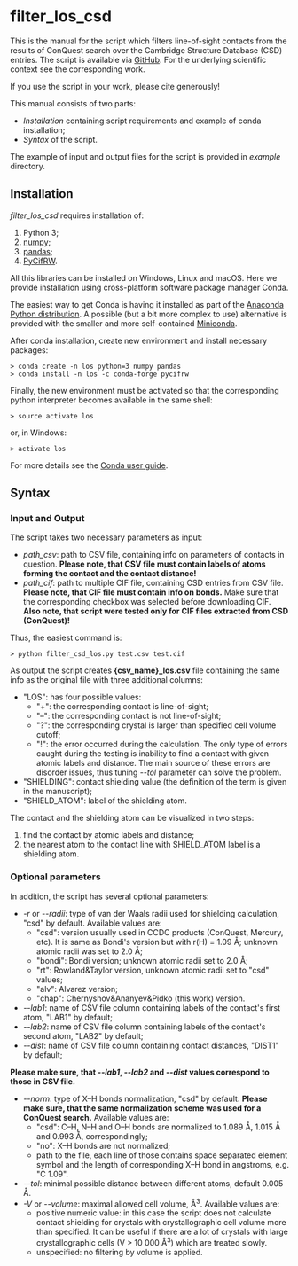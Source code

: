 # filter_los_csd

This is the manual for the script which filters line-of-sight contacts from the results of ConQuest search over the Cambridge Structure Database (CSD) entries. The script is available via [GitHub](https://github.com/IvanChernyshov/filter_los_csd). For the underlying scientific context see the corresponding work.

If you use the script in your work, please cite generously!

This manual consists of two parts:

* *Installation* containing script requirements and example of conda installation;
* *Syntax* of the script.

The example of input and output files for the script is provided in *example* directory.

## Installation

*filter_los_csd* requires installation of:

1. Python 3;
2. [numpy](https://numpy.org/);
3. [pandas](https://pandas.pydata.org/);
4. [PyCifRW](https://www.iucr.org/resources/cif/software/pycifrw). 

All this libraries can be installed on Windows, Linux and macOS. Here we provide installation using cross-platform software package manager Conda.

The easiest way to get Conda is having it installed as part of the [Anaconda Python distribution](https://www.anaconda.com/distribution/). A possible (but a bit more complex to use) alternative is provided with the smaller and more self-contained [Miniconda](https://docs.conda.io/en/latest/miniconda.html).

After conda installation, create new environment and install necessary packages:

```
> conda create -n los python=3 numpy pandas
> conda install -n los -c conda-forge pycifrw
```

Finally, the new environment must be activated so that the corresponding python interpreter becomes available in the same shell:

```
> source activate los
```

or, in Windows:

```
> activate los
```

For more details see the [Conda user guide](https://docs.conda.io/projects/conda/en/latest/user-guide/index.html).

## Syntax

### Input and Output

The script takes two necessary parameters as input:

* *path_csv*: path to CSV file, containing info on parameters of contacts in question.
  **Please note, that CSV file must contain labels of atoms forming the contact and the contact distance!**
* *path_cif*: path to multiple CIF file, containing CSD entries from CSV file. **Please note, that CIF file must contain info on bonds.** Make sure that the corresponding checkbox was selected before downloading CIF.
  **Also note, that script were tested only for CIF files extracted from CSD (ConQuest)!**

Thus, the easiest command is:

```
> python filter_csd_los.py test.csv test.cif
```

As output the script creates **{csv_name}_los.csv** file containing the same info as the original file with three additional columns:

* "LOS": has four possible values:
  * "+": the corresponding contact is line-of-sight;
  * "–": the corresponding contact is not line-of-sight;
  * "?": the corresponding crystal is larger than specified cell volume cutoff;
  * "!": the error occurred during the calculation. The only type of errors caught during the testing is inability to find a contact with given atomic labels and distance. The main source of these errors are disorder issues, thus tuning *--tol* parameter can solve the problem.
* "SHIELDING": contact shielding value (the definition of the term is given in the manuscript);
* "SHIELD_ATOM": label of the shielding atom.

The contact and the shielding atom can be visualized in two steps:

1. find the contact by atomic labels and distance;
2. the nearest atom to the contact line with SHIELD_ATOM label is a shielding atom.

### Optional parameters

In addition, the script has several optional parameters:

* *-r* or *--radii*: type of van der Waals radii used for shielding calculation, "csd" by default. Available values are:
  * "csd": version usually used in CCDC products (ConQuest, Mercury, etc). It is same as Bondi's version but with r(H) = 1.09 Å; unknown atomic radii was set to 2.0 Å;
  * "bondi": Bondi version; unknown atomic radii set to 2.0 Å;
  * "rt": Rowland&Taylor version, unknown atomic radii set to "csd" values;
  * "alv": Alvarez version;
  * "chap": Chernyshov&Ananyev&Pidko (this work) version.
* *--lab1*: name of CSV file column containing labels of the contact's first atom, "LAB1" by default;
* *--lab2*: name of CSV file column containing labels of the contact's second atom, "LAB2" by default;
* *--dist*: name of CSV file column containing contact distances, "DIST1" by default;

**Please make sure, that *--lab1*, *--lab2* and *--dist* values correspond to those in CSV file.**

* *--norm*: type of X–H bonds normalization, "csd" by default. **Please make sure, that the same normalization scheme was used for a ConQuest search.** Available values are:
  * "csd": C–H, N–H and O–H bonds are normalized to 1.089 Å, 1.015 Å and 0.993 Å, correspondingly;
  * "no": X–H bonds are not normalized;
  * path to the file, each line of those contains space separated element symbol and the length of corresponding X–H bond in angstroms, e.g. "C 1.09".
* *--tol*: minimal possible distance between different atoms, default 0.005 Å.
* *-V* or *--volume*: maximal allowed cell volume, Å<sup>3</sup>. Available values are:
  * positive numeric value: in this case the script does not calculate contact shielding for crystals with crystallographic cell volume more than specified. It can be useful if there are a lot of crystals with large crystallographic cells (V > 10 000 Å<sup>3</sup>) which are treated slowly.
  * unspecified: no filtering by volume is applied.
